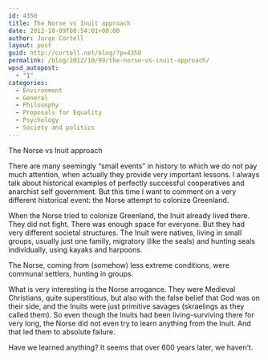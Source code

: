 ```yaml
---
id: 4350
title: The Norse vs Inuit approach
date: 2012-10-09T00:54:01+00:00
author: Jorge Cortell
layout: post
guid: http://cortell.net/blog/?p=4350
permalink: /blog/2012/10/09/the-norse-vs-inuit-approach/
wpsd_autopost:
  - "1"
categories:
  - Environment
  - General
  - Philosophy
  - Proposals for Equality
  - Psychology
  - Society and politics
---
```

The Norse vs Inuit approach

There are many seemingly &#8220;small events&#8221; in history to which we do not pay much attention, when actually they provide very important lessons. I always talk about historical examples of perfectly successful cooperatives and anarchist self government. But this time I want to comment on a very different historical event: the Norse attempt to colonize Greenland.

When the Norse tried to colonize Greenland, the Inuit already lived there. They did not fight. There was enough space for everyone. But they had very different societal structures. The Inuit were natives, living in small groups, usually just one family, migratory (like the seals) and hunting seals individually, using kayaks and harpoons. 

The Norse, coming from (somehow) less extreme conditions, were communal settlers, hunting in groups.

What is very interesting is the Norse arrogance. They were Medieval Christians, quite superstitious, but also with the false belief that God was on their side, and the Inuits were just primitive savages (skraelings as they called them). So even though the Inuits had been living-surviving there for very long, the Norse did not even try to learn anything from the Inuit. And that led them to absolute failure.

Have we learned anything? It seems that over 600 years later, we haven&#8217;t.